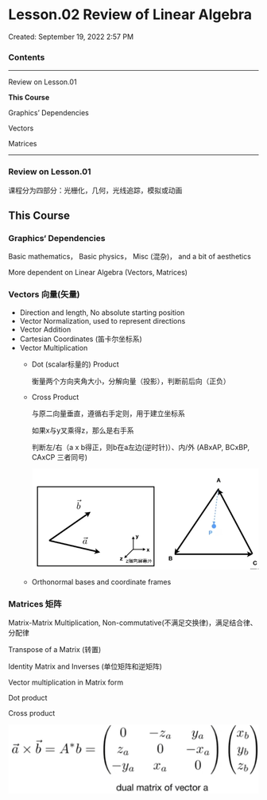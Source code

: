 # Lesson.02 Review of Linear Algebra

Created: September 19, 2022 2:57 PM

### Contents

---

Review on Lesson.01

**This Course**

Graphics’ Dependencies

Vectors

Matrices

---

### Review on Lesson.01

课程分为四部分：光栅化，几何，光线追踪，模拟或动画

## This Course

### Graphics‘ Dependencies

Basic mathematics， Basic physics， Misc (混杂)， and a bit of aesthetics

More dependent on Linear Algebra (Vectors, Matrices)

### Vectors 向量(矢量)

- Direction and length, No absolute starting position
- Vector Normalization, used to represent directions
- Vector Addition
- Cartesian Coordinates (笛卡尔坐标系)
- Vector Multiplication
    - Dot (scalar标量的) Product
        
        衡量两个方向夹角大小，分解向量（投影），判断前后向（正负）
        
    - Cross Product
        
        与原二向量垂直，遵循右手定则，用于建立坐标系
        
        如果x与y叉乘得z，那么是右手系
        
        判断左/右（a x b得正，则b在a左边(逆时针)）、内/外 (ABxAP, BCxBP, CAxCP 三者同号)
        
        ![Untitled](Lesson%2002%20Review%20of%20Linear%20Algebra%20c5b156852722494396aa12b41aafd3f3/Untitled.png)
        
    - Orthonormal bases and coordinate frames

### Matrices 矩阵

Matrix-Matrix Multiplication, Non-commutative(不满足交换律)，满足结合律、分配律

Transpose of a Matrix (转置)

Identity Matrix and Inverses (单位矩阵和逆矩阵)

Vector multiplication in Matrix form

Dot product

Cross product

![Untitled](Lesson%2002%20Review%20of%20Linear%20Algebra%20c5b156852722494396aa12b41aafd3f3/Untitled%201.png)
